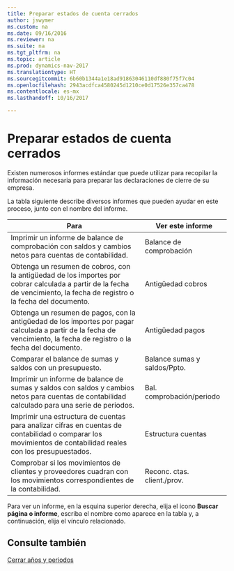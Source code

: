 ```yaml
---
title: Preparar estados de cuenta cerrados
author: jswymer
ms.custom: na
ms.date: 09/16/2016
ms.reviewer: na
ms.suite: na
ms.tgt_pltfrm: na
ms.topic: article
ms.prod: dynamics-nav-2017
ms.translationtype: HT
ms.sourcegitcommit: 6b60b1344a1e18ad91863046110df880f75f7c04
ms.openlocfilehash: 2943acdfca4580245d1210ce0d17526e357ca478
ms.contentlocale: es-mx
ms.lasthandoff: 10/16/2017

---
```

# <a name="prepare-closing-statements"></a>Preparar estados de cuenta cerrados
Existen numerosos informes estándar que puede utilizar para recopilar la información necesaria para preparar las declaraciones de cierre de su empresa.

La tabla siguiente describe diversos informes que pueden ayudar en este proceso, junto con el nombre del informe.


|Para     |Ver este informe       |
|-------|----------------------|
|Imprimir un informe de balance de comprobación con saldos y cambios netos para cuentas de contabilidad.|Balance de comprobación|
|Obtenga un resumen de cobros, con la antigüedad de los importes por cobrar calculada a partir de la fecha de vencimiento, la fecha de registro o la fecha del documento.|Antigüedad cobros|
|Obtenga un resumen de pagos, con la antigüedad de los importes por pagar calculada a partir de la fecha de vencimiento, la fecha de registro o la fecha del documento.|Antigüedad pagos|
|Comparar el balance de sumas y saldos con un presupuesto.|Balance sumas y saldos/Ppto.|
|Imprimir un informe de balance de sumas y saldos con saldos y cambios netos para cuentas de contabilidad calculado para una serie de periodos.|Bal. comprobación/periodo|
|Imprimir una estructura de cuentas para analizar cifras en cuentas de contabilidad o comparar los movimientos de contabilidad reales con los presupuestados.|Estructura cuentas|
|Comprobar si los movimientos de clientes y proveedores cuadran con los movimientos correspondientes de la contabilidad.|Reconc. ctas. client./prov.|
Para ver un informe, en la esquina superior derecha, elija el icono **Buscar página o informe**, escriba el nombre como aparece en la tabla y, a continuación, elija el vínculo relacionado.
## <a name="see-also"></a>Consulte también
[Cerrar años y periodos](year-close-years-periods.md)

